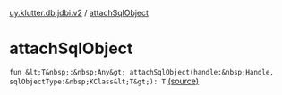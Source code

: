 [uy.klutter.db.jdbi.v2](index.md) / [attachSqlObject](.)


# attachSqlObject
`fun &lt;T&nbsp;:&nbsp;Any&gt; attachSqlObject(handle:&nbsp;Handle, sqlObjectType:&nbsp;KClass&lt;T&gt;): T` [(source)](https://github.com/kohesive/klutter/blob/master/db-jdbi-v2-jdk6/src/main/kotlin/uy/klutter/db/jdbi/v2/Extensions.kt#L15)


